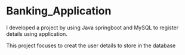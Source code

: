 # Banking_Application
I developed a project by using Java springboot and MySQL to register details using application.

This project focuses to creat the user details to store in the database
